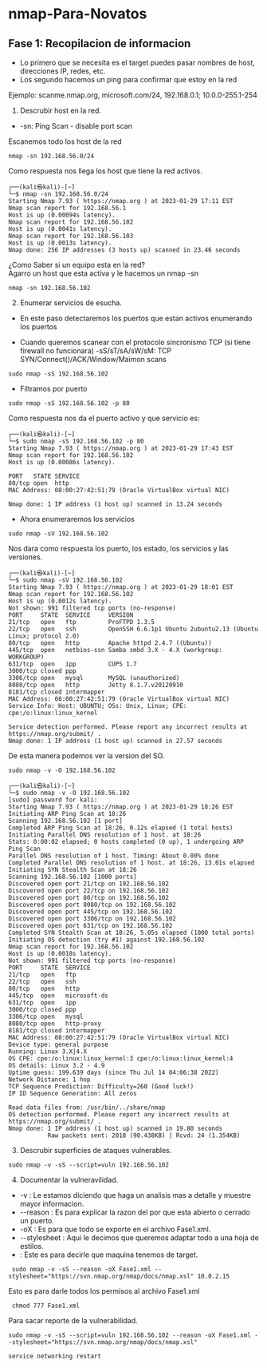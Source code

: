 ﻿# nmap-Para-Novatos
 
 
 ## Fase 1: Recopilacion de informacion
  - Lo primero que se necesita es el target puedes pasar nombres de host, direcciones IP, redes, etc.
  - Los segundo hacemos un ping para confirmar que estoy en la red
 
 Ejemplo: scanme.nmap.org, microsoft.com/24, 192.168.0.1; 10.0.0-255.1-254
1. Descrubir host en la red.
  - -sn: Ping Scan - disable port scan
 
Escanemos todo los host de la red
```
nmap -sn 192.168.56.0/24
```

Como respuesta nos llega los host que tiene la red activos.
```
┌──(kali㉿kali)-[~]
└─$ nmap -sn 192.168.56.0/24 
Starting Nmap 7.93 ( https://nmap.org ) at 2023-01-29 17:11 EST
Nmap scan report for 192.168.56.1
Host is up (0.00094s latency).
Nmap scan report for 192.168.56.102
Host is up (0.0041s latency).
Nmap scan report for 192.168.56.103
Host is up (0.0013s latency).
Nmap done: 256 IP addresses (3 hosts up) scanned in 23.46 seconds
```

¿Como Saber si un equipo esta en la red? \
Agarro un host que esta activa y le hacemos un nmap -sn
```
nmap -sn 192.168.56.102
```

2. Enumerar servicios de esucha.
- En este paso detectaremos los puertos que estan activos enumerando los puertos
   
 - Cuando queremos scanear con el protocolo sincronismo TCP (si tiene firewall no funcionara)
 -sS/sT/sA/sW/sM: TCP SYN/Connect()/ACK/Window/Maimon scans
```
sudo nmap -sS 192.168.56.102 
```
 - Filtramos por puerto
```
sudo nmap -sS 192.168.56.102 -p 80
```

Como respuesta nos da el puerto activo y que servicio es:
```
┌──(kali㉿kali)-[~]
└─$ sudo nmap -sS 192.168.56.102 -p 80
Starting Nmap 7.93 ( https://nmap.org ) at 2023-01-29 17:43 EST
Nmap scan report for 192.168.56.102
Host is up (0.00086s latency).

PORT   STATE SERVICE
80/tcp open  http
MAC Address: 08:00:27:42:51:79 (Oracle VirtualBox virtual NIC)

Nmap done: 1 IP address (1 host up) scanned in 13.24 seconds
```
 - Ahora enumeraremos los servicios

 ```
 sudo nmap -sV 192.168.56.102 
 ```
 
Nos dara como respuesta los puerto, los estado, los servicios y las versiones.

 ```
┌──(kali㉿kali)-[~]
└─$ sudo nmap -sV 192.168.56.102   
Starting Nmap 7.93 ( https://nmap.org ) at 2023-01-29 18:01 EST
Nmap scan report for 192.168.56.102
Host is up (0.0012s latency).
Not shown: 991 filtered tcp ports (no-response)
PORT     STATE  SERVICE     VERSION
21/tcp   open   ftp         ProFTPD 1.3.5
22/tcp   open   ssh         OpenSSH 6.6.1p1 Ubuntu 2ubuntu2.13 (Ubuntu Linux; protocol 2.0)
80/tcp   open   http        Apache httpd 2.4.7 ((Ubuntu))
445/tcp  open   netbios-ssn Samba smbd 3.X - 4.X (workgroup: WORKGROUP)
631/tcp  open   ipp         CUPS 1.7
3000/tcp closed ppp
3306/tcp open   mysql       MySQL (unauthorized)
8080/tcp open   http        Jetty 8.1.7.v20120910
8181/tcp closed intermapper
MAC Address: 08:00:27:42:51:79 (Oracle VirtualBox virtual NIC)
Service Info: Host: UBUNTU; OSs: Unix, Linux; CPE: cpe:/o:linux:linux_kernel

Service detection performed. Please report any incorrect results at https://nmap.org/submit/ .
Nmap done: 1 IP address (1 host up) scanned in 27.57 seconds
 ```

De esta manera podemos ver la version del SO.

``` 
sudo nmap -v -O 192.168.56.102
```

```
┌──(kali㉿kali)-[~]
└─$ sudo nmap -v -O 192.168.56.102
[sudo] password for kali: 
Starting Nmap 7.93 ( https://nmap.org ) at 2023-01-29 18:26 EST
Initiating ARP Ping Scan at 18:26
Scanning 192.168.56.102 [1 port]
Completed ARP Ping Scan at 18:26, 0.12s elapsed (1 total hosts)
Initiating Parallel DNS resolution of 1 host. at 18:26
Stats: 0:00:02 elapsed; 0 hosts completed (0 up), 1 undergoing ARP Ping Scan
Parallel DNS resolution of 1 host. Timing: About 0.00% done
Completed Parallel DNS resolution of 1 host. at 18:26, 13.01s elapsed
Initiating SYN Stealth Scan at 18:26
Scanning 192.168.56.102 [1000 ports]
Discovered open port 21/tcp on 192.168.56.102
Discovered open port 22/tcp on 192.168.56.102
Discovered open port 80/tcp on 192.168.56.102
Discovered open port 8080/tcp on 192.168.56.102
Discovered open port 445/tcp on 192.168.56.102
Discovered open port 3306/tcp on 192.168.56.102
Discovered open port 631/tcp on 192.168.56.102
Completed SYN Stealth Scan at 18:26, 5.05s elapsed (1000 total ports)
Initiating OS detection (try #1) against 192.168.56.102
Nmap scan report for 192.168.56.102
Host is up (0.0018s latency).
Not shown: 991 filtered tcp ports (no-response)
PORT     STATE  SERVICE
21/tcp   open   ftp
22/tcp   open   ssh
80/tcp   open   http
445/tcp  open   microsoft-ds
631/tcp  open   ipp
3000/tcp closed ppp
3306/tcp open   mysql
8080/tcp open   http-proxy
8181/tcp closed intermapper
MAC Address: 08:00:27:42:51:79 (Oracle VirtualBox virtual NIC)
Device type: general purpose
Running: Linux 3.X|4.X
OS CPE: cpe:/o:linux:linux_kernel:3 cpe:/o:linux:linux_kernel:4
OS details: Linux 3.2 - 4.9
Uptime guess: 199.639 days (since Thu Jul 14 04:06:38 2022)
Network Distance: 1 hop
TCP Sequence Prediction: Difficulty=260 (Good luck!)
IP ID Sequence Generation: All zeros

Read data files from: /usr/bin/../share/nmap
OS detection performed. Please report any incorrect results at https://nmap.org/submit/ .
Nmap done: 1 IP address (1 host up) scanned in 19.80 seconds
           Raw packets sent: 2018 (90.438KB) | Rcvd: 24 (1.354KB)
```                                                                             

3. Descrubir superficies de ataques vulnerables.

```
sudo nmap -v -sS --script=vuln 192.168.56.102 
```


4. Documentar la vulneravilidad.
 - -v : Le estamos diciendo que haga un analisis mas a detalle y muestre mayor informacion.
 - --reason : Es para explicar la razon del por que esta abierto o cerrado un puerto.
 - -oX : Es para que todo se exporte en el archivo Fase1.xml.
 - --stylesheet : Aqui le decimos que queremos adaptar todo a una hoja de estilos.
 - <IP> : Este es para decirle que maquina tenemos de target.

```
 sudo nmap -v -sS --reason -oX Fase1.xml --stylesheet="https://svn.nmap.org/nmap/docs/nmap.xsl" 10.0.2.15
```

Esto es para darle todos los permisos al archivo Fase1.xml
 
```
 chmod 777 Fase1.xml 
 ```
 
Para sacar reporte de la vulnerabilidad.
 
 ```
sudo nmap -v -sS --script=vuln 192.168.56.102 --reason -oX Fase1.xml --stylesheet="https://svn.nmap.org/nmap/docs/nmap.xsl"
 ```
 
 ```
 service networking restart
 ```


